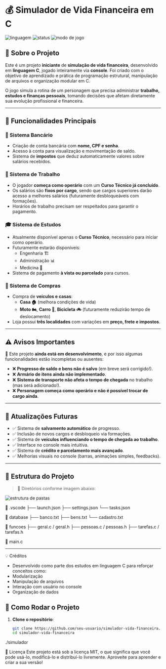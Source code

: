 # 💰 Simulador de Vida Financeira em C

<img src="https://img.shields.io/badge/linguagem-C-blue" alt="linguagem" />
<img src="https://img.shields.io/badge/status-em%20desenvolvimento-yellow" alt="status" />
<img src="https://img.shields.io/badge/console%20game-sim-black" alt="modo de jogo" />

## 📌 Sobre o Projeto

Este é um projeto **iniciante** de **simulação de vida financeira**, desenvolvido em **linguagem C**, jogado inteiramente via **console**. Foi criado com o objetivo de aprendizado e prática de programação estrutural, manipulação de arquivos e organização modular em C.

O jogo simula a rotina de um personagem que precisa administrar **trabalho, estudos e finanças pessoais**, tomando decisões que afetam diretamente sua evolução profissional e financeira.

---

## 🔧 Funcionalidades Principais

### 🏦 Sistema Bancário
- Criação de conta bancária com **nome, CPF e senha**.
- Acesso à conta para visualização e movimentação de saldo.
- Sistema de **impostos** que deduz automaticamente valores sobre salários recebidos.

### 💼 Sistema de Trabalho
- O jogador **começa como operário** com um **Curso Técnico já concluído**.
- Os salários são **fixos por cargo**, sendo que cargos superiores darão acesso a melhores salários (futuramente desbloqueáveis com formações).
- Horários de trabalho precisam ser respeitados para garantir o pagamento.

### 🎓 Sistema de Estudos
- Atualmente disponível apenas o **Curso Técnico**, necessário para iniciar como operário.
- Futuramente estarão disponíveis:
  - Engenharia 🏗️
  - Administração 📊
  - Medicina 🏥
- Sistema de pagamento **à vista ou parcelado** para cursos.

### 🛒 Sistema de Compras
- Compra de **veículos e casas**:
  - **Casa 🏠** (melhora condições de vida)
  - **Moto 🏍️**, **Carro 🚗**, **Bicicleta 🚲** (futuramente reduzirão tempo de deslocamento)
- Loja possui **três localidades** com variações em **preço, frete e impostos**.

---

## ⚠️ Avisos Importantes

🚧 Este projeto **ainda está em desenvolvimento**, e por isso algumas funcionalidades estão incompletas ou ausentes:

- ❌ **Progresso de saldo e bens não é salvo** (em breve será corrigido!).
- ❌ **Armário de itens ainda não implementado**.
- ❌ **Sistema de transporte não afeta o tempo de chegada** no trabalho (mas será adicionado!).
- ❌ **Personagem começa como operário e não é possível trocar de cargo ainda**.

---

## 🔄 Atualizações Futuras

- ✅ Sistema de **salvamento automático** de progresso.
- ✅ Inclusão de novos cargos e desbloqueio via formações.
- ✅ Sistema de **veículos influenciando o tempo de chegada ao trabalho**.
- ✅ Interface no console mais intuitiva.
- ✅ Sistema de **crédito e parcelamento mais avançado**.
- ✅ Melhorias visuais no console (barras, animações simples, feedbacks).

---

## 📝 Estrutura do Projeto

> 📂 Diretórios conforme imagem abaixo:

![estrutura de pastas](https://raw.githubusercontent.com/seu-usuario/seu-repositorio/main/imagens/estrutura.png)

📁 .vscode ├── launch.json ├── settings.json └── tasks.json

📁 database ├── banco.txt ├── bens.txt └── cadastro.txt

📁 funcoes ├── geral.c / geral.h ├── pessoas.c / pessoas.h ├── tarefas.c / tarefas.h

📄 main.c


---
💡 Créditos

- Desenvolvido como parte dos estudos em linguagem C para reforçar conceitos como:
- Modularização
- Manipulação de arquivos
- Interação com usuário no console
- Organização de dados



## 🚀 Como Rodar o Projeto

1. **Clone o repositório**:
   ```bash
   git clone https://github.com/seu-usuario/simulador-vida-financeira.git
   cd simulador-vida-financeira
./simulador

📜 Licença
Este projeto está sob a licença MIT, o que significa que você pode usá-lo, modificá-lo e distribuí-lo livremente. Aproveite para aprender e criar a sua versão!
